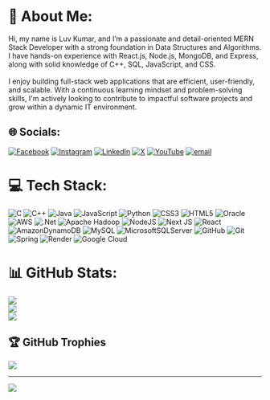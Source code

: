 # 💫 About Me:
Hi, my name is Luv Kumar, and I’m a passionate and detail-oriented MERN Stack Developer with a strong foundation in Data Structures and Algorithms. I have hands-on experience with React.js, Node.js, MongoDB, and Express, along with solid knowledge of C++, SQL, JavaScript, and CSS.<br><br>I enjoy building full-stack web applications that are efficient, user-friendly, and scalable. With a continuous learning mindset and problem-solving skills, I'm actively looking to contribute to impactful software projects and grow within a dynamic IT environment.


## 🌐 Socials:
[![Facebook](https://img.shields.io/badge/Facebook-%231877F2.svg?logo=Facebook&logoColor=white)](https://facebook.com/lvvkumar) [![Instagram](https://img.shields.io/badge/Instagram-%23E4405F.svg?logo=Instagram&logoColor=white)](https://instagram.com/____lvv____) [![LinkedIn](https://img.shields.io/badge/LinkedIn-%230077B5.svg?logo=linkedin&logoColor=white)](https://linkedin.com/in/luv-kumar) [![X](https://img.shields.io/badge/X-black.svg?logo=X&logoColor=white)](https://x.com/LvvKumar) [![YouTube](https://img.shields.io/badge/YouTube-%23FF0000.svg?logo=YouTube&logoColor=white)](https://youtube.com/@@LuvKumar) [![email](https://img.shields.io/badge/Email-D14836?logo=gmail&logoColor=white)](mailto:luvgupta2020@gmail.com) 

# 💻 Tech Stack:
![C](https://img.shields.io/badge/c-%2300599C.svg?style=for-the-badge&logo=c&logoColor=white) ![C++](https://img.shields.io/badge/c++-%2300599C.svg?style=for-the-badge&logo=c%2B%2B&logoColor=white) ![Java](https://img.shields.io/badge/java-%23ED8B00.svg?style=for-the-badge&logo=openjdk&logoColor=white) ![JavaScript](https://img.shields.io/badge/javascript-%23323330.svg?style=for-the-badge&logo=javascript&logoColor=%23F7DF1E) ![Python](https://img.shields.io/badge/python-3670A0?style=for-the-badge&logo=python&logoColor=ffdd54) ![CSS3](https://img.shields.io/badge/css3-%231572B6.svg?style=for-the-badge&logo=css3&logoColor=white) ![HTML5](https://img.shields.io/badge/html5-%23E34F26.svg?style=for-the-badge&logo=html5&logoColor=white) ![Oracle](https://img.shields.io/badge/Oracle-F80000?style=for-the-badge&logo=oracle&logoColor=white) ![AWS](https://img.shields.io/badge/AWS-%23FF9900.svg?style=for-the-badge&logo=amazon-aws&logoColor=white) ![.Net](https://img.shields.io/badge/.NET-5C2D91?style=for-the-badge&logo=.net&logoColor=white) ![Apache Hadoop](https://img.shields.io/badge/Apache%20Hadoop-66CCFF?style=for-the-badge&logo=apachehadoop&logoColor=black) ![NodeJS](https://img.shields.io/badge/node.js-6DA55F?style=for-the-badge&logo=node.js&logoColor=white) ![Next JS](https://img.shields.io/badge/Next-black?style=for-the-badge&logo=next.js&logoColor=white) ![React](https://img.shields.io/badge/react-%2320232a.svg?style=for-the-badge&logo=react&logoColor=%2361DAFB) ![AmazonDynamoDB](https://img.shields.io/badge/Amazon%20DynamoDB-4053D6?style=for-the-badge&logo=Amazon%20DynamoDB&logoColor=white) ![MySQL](https://img.shields.io/badge/mysql-4479A1.svg?style=for-the-badge&logo=mysql&logoColor=white) ![MicrosoftSQLServer](https://img.shields.io/badge/Microsoft%20SQL%20Server-CC2927?style=for-the-badge&logo=microsoft%20sql%20server&logoColor=white) ![GitHub](https://img.shields.io/badge/github-%23121011.svg?style=for-the-badge&logo=github&logoColor=white) ![Git](https://img.shields.io/badge/git-%23F05033.svg?style=for-the-badge&logo=git&logoColor=white) ![Spring](https://img.shields.io/badge/spring-%236DB33F.svg?style=for-the-badge&logo=spring&logoColor=white) ![Render](https://img.shields.io/badge/Render-%46E3B7.svg?style=for-the-badge&logo=render&logoColor=white) ![Google Cloud](https://img.shields.io/badge/GoogleCloud-%234285F4.svg?style=for-the-badge&logo=google-cloud&logoColor=white)
# 📊 GitHub Stats:
![](https://github-readme-stats.vercel.app/api?username=LuvKumarr&theme=dark&hide_border=false&include_all_commits=false&count_private=true)<br/>
![](https://nirzak-streak-stats.vercel.app/?user=LuvKumarr&theme=dark&hide_border=false)<br/>
![](https://github-readme-stats.vercel.app/api/top-langs/?username=LuvKumarr&theme=dark&hide_border=false&include_all_commits=false&count_private=true&layout=compact)

## 🏆 GitHub Trophies
![](https://github-profile-trophy.vercel.app/?username=LuvKumarr&theme=radical&no-frame=false&no-bg=false&margin-w=4)

---
[![](https://visitcount.itsvg.in/api?id=LuvKumarr&icon=0&color=0)](https://visitcount.itsvg.in)

<!-- Proudly created with GPRM ( https://gprm.itsvg.in ) -->
